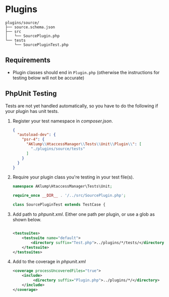 <!--
id: plugins
tags: ''
-->

# Plugins

```text
plugins/source/
├── source.schema.json
├── src
│   └── SourcePlugin.php
└── tests
    └── SourcePluginTest.php
```

## Requirements

* Plugin classes should end in `Plugin.php` (otherwise the instructions for testing below will not be accurate)

## PhpUnit Testing

Tests are not yet handled automatically, so you have to do the following if your plugin has unit tests.

1. Register your test namespace in _composer.json_.

   ```json
   {
     "autoload-dev": {
       "psr-4": {
         "AKlump\\HtaccessManager\\Tests\\Unit\\Plugin\\": [
           "./plugins/source/tests"
         ]
       }
     }
   }
   ```

2. Require your plugin class you're testing in your test file(s).

    ```php
    namespace AKlump\HtaccessManager\Tests\Unit;
    
    require_once __DIR__ . '/../src/SourcePlugin.php';
    
    class SourcePluginTest extends TestCase {
    ```

3. Add path to _phpunit.xml_. Either one path per plugin, or use a glob as shown below.

   ```xml
   
   <testsuites>
       <testsuite name="default">
           <directory suffix="Test.php">../plugins/*/tests/</directory>
       </testsuite>
   </testsuites>
   ```

4. Add to the coverage in _phpunit.xml_

   ```xml
   <coverage processUncoveredFiles="true">
       <include>
            <directory suffix="Plugin.php">../plugins/*/</directory>
       </include>
   </coverage>
   ```
